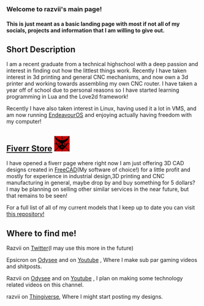 ### Welcome to razvii's main page!



#### This is just meant as a basic landing page with most if not all of my socials, projects and information that I am willing to give out.


## Short Description
I am a recent graduate from a technical highschool with a deep passion and interest in finding out how the littlest things work.
Recently I have taken interest in 3d printing and general CNC mechanisms, and now own a 3d printer and working towards assembling my own CNC router.
I have taken a year off of school due to personal reasons so I have started learning programming in Lua and the Love2d framework!
 
Recently I have also taken interest in Linux, having used it a lot in VMS, and am now running [EndeavourOS](https://endeavouros.com/) and enjoying actually having freedom with my computer!


## [Fiverr Store](https://www.fiverr.com/therazbee) <img src="https://github.com/razvii22/razvii22.github.io/blob/1a2919ae44a23c09ce62e85930e447369e6aa80f/RazOWO.png" width="40" />
 I have opened a fiverr page where right now I am just offering 3D CAD designs created in [FreeCAD](https://www.freecad.org/)(My software of choice!) for a little profit and mostly for experience in industrial design,3D printing and CNC manufacturing in general, maybe drop by and buy something for 5 dollars?  
 I may be planning on selling other similar services in the near future, but that remains to be seen!
 
For a full list of all of my current models that I keep up to date you can visit [this repository!](https://github.com/razvii22/FreeCAD)



## Where to find me!
 
Razvii on [Twitter](https://twitter.com/Razvii4922)(I may use this more in the future)  
 
Epsicron on [Odysee](https://odysee.com/@Epsicron) and on [Youtube](https://www.youtube.com/channel/UCL950SkY0S31nJhuk2m-zcg)
, Where I make sub par gaming videos and shitposts.  
 
Razvii on [Odysee](https://odysee.com/@Razvii) and on [Youtube](https://www.youtube.com/channel/UCS5TbqdKHkryEjXyq9vEzqg)
, I plan on making some technology related videos on this channel.
 
razvii on [Thingiverse](https://www.thingiverse.com/razvii), Where I might start posting my designs.

